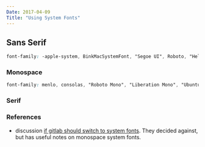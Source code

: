 ```yaml
---
Date: 2017-04-09
Title: "Using System Fonts"
---
```


## Sans Serif

```css
font-family: -apple-system, BinkMacSystemFont, "Segoe UI", Roboto, "Helvetica Neue", sans-serif;

```

### Monospace

```css
font-family: menlo, consolas, "Roboto Mono", "Liberation Mono", "Ubuntu Mono", courier, monospace;
```

### Serif

### References

* discussion [if gitlab should switch to system fonts](https://gitlab.com/gitlab-org/gitlab-ce/issues/20102).  They decided against, but has useful notes on monospace system fonts.